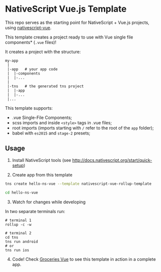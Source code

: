 # NativeScript Vue.js Template

This repo serves as the starting point for NativeScript + Vue.js projects, using [nativescript-vue](https://github.com/rigor789/nativescript-vue).

This template creates a project ready to use with Vue single file components\* (`.vue` files)!

It creates a project with the structure:
```
my-app
 |
 |-app   # your app code
 |  |-components
 |  |-...
 |
 |-tns   # the generated tns project
 |  |-app
 |  |-...
 |...
```

This template supports:

- .vue Single-File Components;
- scss imports and inside `<style>` tags in .vue files;
- root imports (imports starting with `/` refer to the root of the `app` folder);
- babel with `es2015` and `stage-2` presets;

## Usage

1. Install NativeScript tools (see http://docs.nativescript.org/start/quick-setup)

2. Create app from this template
```bash
tns create hello-ns-vue --template nativescript-vue-rollup-template

cd hello-ns-vue
```

3. Watch for changes while developing

In two separate terminals run:
```
# terminal 1
rollup -c -w

# terminal 2
cd tns
tns run android
# or
tns run ios
```

4. Code!
Check [Groceries Vue](https://github.com/tralves/groceries-ns-vue) to see this template
in action in a complete app.
